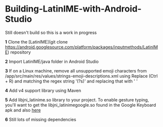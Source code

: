 # Building-LatinIME-with-Android-Studio

Still doesn't build so this is a work in progress

**1** Clone the [LatinIME](git clone https://android.googlesource.com/platform/packages/inputmethods/LatinIME) repository

**2** Import LatinIME/java folder in Android Studio

**3** If on a Linux machine, remove all unsupported emoji characters from /app/src/main/res/values/strings-emoji-descriptions.xml using Replace (Ctrl + R) and matching the regex string '(?s)<!--.*?-->' and replacing that with ' '

**4** Add v4 support library using Maven

**5** Add libjni_latinime.so library to your project. To enable gesture typing, you'll want to get the libjni_latinimegoogle.so found in the Google Keyboard apk and also [here](http://www.theandroidsoul.com/download-new-apps-apks-android-5-0-lollipop-preview-images/)

**6** Still lots of missing dependencies
